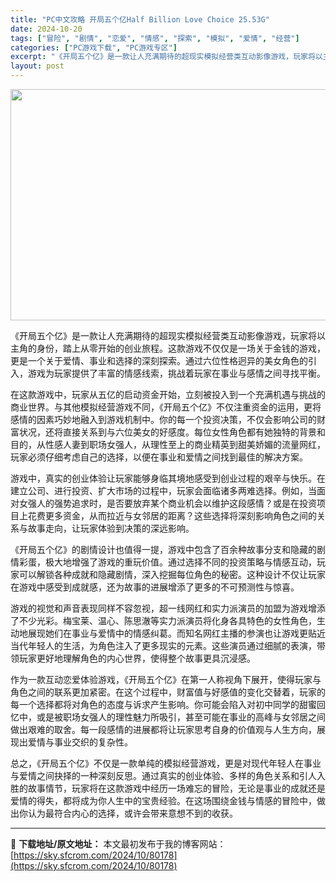 ```yaml
---
title: "PC中文攻略 开局五个亿Half Billion Love Choice 25.53G"
date: 2024-10-20
tags: ["冒险", "剧情", "恋爱", "情感", "探索", "模拟", "爱情", "经营"]
categories: ["PC游戏下载", "PC游戏专区"]
excerpt: "《开局五个亿》是一款让人充满期待的超现实模拟经营类互动影像游戏，玩家将以主角的身份，踏上从零开始的创业旅程。这款游戏不仅仅是一场关于金钱的游戏，更是一个关于爱情、事业和选择的深刻探索。通过六位性格迥异的美女角色的引入，游戏为玩家提供了丰富的情感线索，挑战着玩家在事业与感情之间寻找平衡。 在这款游戏中&hellip;"
layout: post
---
```


<img class="aligncenter size-full wp-image-80179" src="https://sky.sfcrom.com/wp-content/uploads/2024/10/202410201024553.webp" alt="" width="660" height="370" />

《开局五个亿》是一款让人充满期待的超现实模拟经营类互动影像游戏，玩家将以主角的身份，踏上从零开始的创业旅程。这款游戏不仅仅是一场关于金钱的游戏，更是一个关于爱情、事业和选择的深刻探索。通过六位性格迥异的美女角色的引入，游戏为玩家提供了丰富的情感线索，挑战着玩家在事业与感情之间寻找平衡。

在这款游戏中，玩家从五亿的启动资金开始，立刻被投入到一个充满机遇与挑战的商业世界。与其他模拟经营游戏不同，《开局五个亿》不仅注重资金的运用，更将感情的因素巧妙地融入到游戏机制中。你的每一个投资决策，不仅会影响公司的财富状况，还将直接关系到与六位美女的好感度。每位女性角色都有她独特的背景和目的，从性感人妻到职场女强人，从理性至上的商业精英到甜美娇媚的流量网红，玩家必须仔细考虑自己的选择，以便在事业和爱情之间找到最佳的解决方案。

游戏中，真实的创业体验让玩家能够身临其境地感受到创业过程的艰辛与快乐。在建立公司、进行投资、扩大市场的过程中，玩家会面临诸多两难选择。例如，当面对女强人的强势追求时，是否要放弃某个商业机会以维护这段感情？或是在投资项目上花费更多资金，从而拉近与女邻居的距离？这些选择将深刻影响角色之间的关系与故事走向，让玩家体验到决策的深远影响。

《开局五个亿》的剧情设计也值得一提，游戏中包含了百余种故事分支和隐藏的剧情彩蛋，极大地增强了游戏的重玩价值。通过选择不同的投资策略与情感互动，玩家可以解锁各种成就和隐藏剧情，深入挖掘每位角色的秘密。这种设计不仅让玩家在游戏中感受到成就感，还为故事的进展增添了更多的不可预测性与惊喜。

游戏的视觉和声音表现同样不容忽视，超一线网红和实力派演员的加盟为游戏增添了不少光彩。梅宝莱、温心、陈思澈等实力派演员将化身各具特色的女性角色，生动地展现她们在事业与爱情中的情感纠葛。而知名网红主播的参演也让游戏更贴近当代年轻人的生活，为角色注入了更多现实的元素。这些演员通过细腻的表演，带领玩家更好地理解角色的内心世界，使得整个故事更具沉浸感。

作为一款互动恋爱体验游戏，《开局五个亿》在第一人称视角下展开，使得玩家与角色之间的联系更加紧密。在这个过程中，财富值与好感值的变化交替着，玩家的每一个选择都将对角色的态度与诉求产生影响。你可能会陷入对初中同学的甜蜜回忆中，或是被职场女强人的理性魅力所吸引，甚至可能在事业的高峰与女邻居之间做出艰难的取舍。每一段感情的进展都将让玩家思考自身的价值观与人生方向，展现出爱情与事业交织的复杂性。

总之，《开局五个亿》不仅是一款单纯的模拟经营游戏，更是对现代年轻人在事业与爱情之间抉择的一种深刻反思。通过真实的创业体验、多样的角色关系和引人入胜的故事情节，玩家将在这款游戏中经历一场难忘的冒险，无论是事业的成就还是爱情的得失，都将成为你人生中的宝贵经验。在这场围绕金钱与情感的冒险中，做出你认为最符合内心的选择，或许会带来意想不到的收获。

---
📖 **下载地址/原文地址：** 本文最初发布于我的博客网站：[https://sky.sfcrom.com/2024/10/80178](https://sky.sfcrom.com/2024/10/80178)
